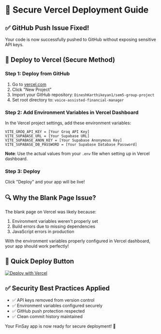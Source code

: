 # 🔐 Secure Vercel Deployment Guide

## ✅ GitHub Push Issue Fixed!

Your code is now successfully pushed to GitHub without exposing sensitive API keys.

## 🚀 Deploy to Vercel (Secure Method)

### Step 1: Deploy from GitHub

1. Go to [vercel.com](https://vercel.com)
2. Click "New Project"
3. Import your GitHub repository: `DineshKarthikeyan1/sem5-group-project`
4. Set root directory to: `voice-assisted-financial-manager`

### Step 2: Add Environment Variables in Vercel Dashboard

In the Vercel project settings, add these environment variables:

```
VITE_GROQ_API_KEY = [Your Groq API Key]
VITE_SUPABASE_URL = [Your Supabase URL]
VITE_SUPABASE_ANON_KEY = [Your Supabase Anonymous Key]
VITE_SUPABASE_DB_PASSWORD = [Your Supabase Database Password]
```

**Note**: Use the actual values from your `.env` file when setting up in Vercel dashboard.

### Step 3: Deploy

Click "Deploy" and your app will be live!

## 🔍 Why the Blank Page Issue?

The blank page on Vercel was likely because:

1. Environment variables weren't properly set
2. Build errors due to missing dependencies
3. JavaScript errors in production

With the environment variables properly configured in Vercel dashboard, your app should work perfectly!

## 🎯 Quick Deploy Button

[![Deploy with Vercel](https://vercel.com/button)](https://vercel.com/new/clone?repository-url=https://github.com/DineshKarthikeyan1/sem5-group-project&project-name=finsay&repository-name=finsay&root-directory=voice-assisted-financial-manager)

## ✅ Security Best Practices Applied

- ✅ API keys removed from version control
- ✅ Environment variables configured securely
- ✅ GitHub push protection respected
- ✅ Clean commit history maintained

Your FinSay app is now ready for secure deployment! 🚀
